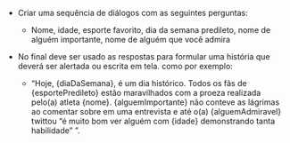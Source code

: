 * Criar uma sequência de diálogos com as seguintes perguntas:

    * Nome, idade, esporte favorito, dia da semana predileto, nome de alguém importante, nome de alguém que você admira

* No final deve ser usado as respostas para formular uma história que deverá ser alertada ou escrita em tela. como por exemplo:

   * “Hoje, {diaDaSemana}, é um dia histórico. Todos os fãs de {esportePredileto} estão maravilhados com a proeza realizada pelo(a) atleta {nome}. {alguemImportante} não conteve as lágrimas ao comentar sobre em uma entrevista e até o(a) {alguemAdmiravel} twittou “é muito bom ver alguém com {idade} demonstrando tanta habilidade” ”.    
